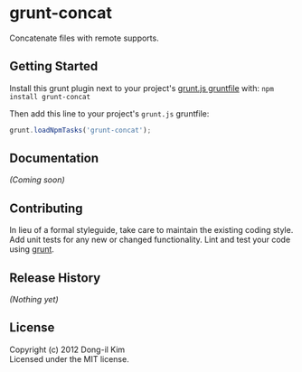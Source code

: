 # grunt-concat

Concatenate files with remote supports.

## Getting Started
Install this grunt plugin next to your project's [grunt.js gruntfile][getting_started] with: `npm install grunt-concat`

Then add this line to your project's `grunt.js` gruntfile:

```javascript
grunt.loadNpmTasks('grunt-concat');
```

[grunt]: https://github.com/cowboy/grunt
[getting_started]: https://github.com/cowboy/grunt/blob/master/docs/getting_started.md

## Documentation
_(Coming soon)_

## Contributing
In lieu of a formal styleguide, take care to maintain the existing coding style. Add unit tests for any new or changed functionality. Lint and test your code using [grunt][grunt].

## Release History
_(Nothing yet)_

## License
Copyright (c) 2012 Dong-il Kim  
Licensed under the MIT license.
